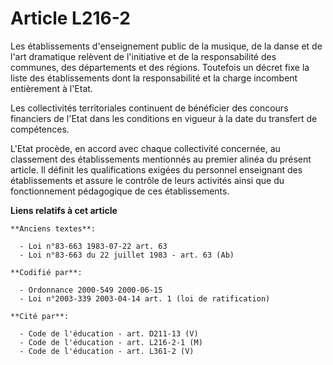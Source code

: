 # Article L216-2

Les établissements d'enseignement public de la musique, de la danse et de l'art dramatique relèvent de l'initiative et de la
responsabilité des communes, des départements et des régions. Toutefois un décret fixe la liste des établissements dont la
responsabilité et la charge incombent entièrement à l'Etat.

Les collectivités territoriales continuent de bénéficier des concours financiers de l'Etat dans les conditions en vigueur à
la date du transfert de compétences.

L'Etat procède, en accord avec chaque collectivité concernée, au classement des établissements mentionnés au premier alinéa
du présent article. Il définit les qualifications exigées du personnel enseignant des établissements et assure le contrôle de
leurs activités ainsi que du fonctionnement pédagogique de ces établissements.

**Liens relatifs à cet article**

	**Anciens textes**:

	  - Loi n°83-663 1983-07-22 art. 63
	  - Loi n°83-663 du 22 juillet 1983 - art. 63 (Ab)

	**Codifié par**:

	  - Ordonnance 2000-549 2000-06-15
	  - Loi n°2003-339 2003-04-14 art. 1 (loi de ratification)

	**Cité par**:

	  - Code de l'éducation - art. D211-13 (V)
	  - Code de l'éducation - art. L216-2-1 (M)
	  - Code de l'éducation - art. L361-2 (V)
